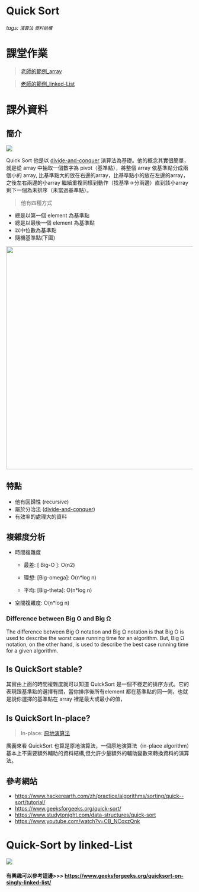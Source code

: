 # Quick Sort
###### tags: `演算法` `資料結構`

# 課堂作業
> [老師的範例_array](https://github.com/pecu/DSA/blob/master/05_QuickSort/QuickSort_Array_Recursive.ipynb)

> [老師的範例_linked-List](https://github.com/pecu/DSA/blob/master/05_QuickSort/QuickSort_LinkedList.py)


# 課外資料
## 簡介
![](https://www.geeksforgeeks.org/wp-content/uploads/gq/2014/01/QuickSort2.png)

Quick Sort 他是以 [divide-and-conquer](https://en.wikipedia.org/wiki/Divide-and-conquer_algorithm) 演算法為基礎。他的概念其實很簡單，就是從 array 中抽取一個數字為 pivot（基準點），將整個 array 依基準點分成兩個小的 array, 比基準點大的放在右邊的array，比基準點小的放在左邊的array，之後左右兩邊的小array 繼續重複同樣到動作（找基準->分兩邊）直到該小array剩下一個為未排序（未當過基準點）。

> 他有四種方式

- 總是以第一個 element 為基準點
- 總是以最後一個 element 為基準點
- 以中位數為基準點
- 隨機基準點(下圖)

<img src="https://he-s3.s3.amazonaws.com/media/uploads/1ea505b.jpg" height='600' weight='500'>

## 特點
- 他有回歸性 (recursive)
- 屬於分治法 ([divide-and-conquer](https://zh.wikipedia.org/zh-tw/%E5%88%86%E6%B2%BB%E6%B3%95))
- 有效率的處理大的資料

## 複雜度分析
- 時間複雜度
    - 最差: [ Big-O ]: O(n2)

    - 理想: [Big-omega]: O(n*log n)

    - 平均: [Big-theta]: O(n*log n)

- 空間複雜度: O(n*log n)

### Difference between Big O and Big Ω
The difference between Big O notation and Big Ω notation is that Big O is used to describe the worst case running time for an algorithm. But, Big Ω notation, on the other hand, is used to describe the best case running time for a given algorithm.
## Is QuickSort stable?
其實由上面的時間複雜度就可以知道 QuickSort 是一個不穩定的排序方式。它的表現跟基準點的選擇有關，當你排序後所有element 都在基準點的同一側，也就是說你選擇的基準點在 array 裡是最大或最小的值，

## Is QuickSort In-place?
>In-place: [原地演算法](https://zh.wikipedia.org/zh-tw/%E5%8E%9F%E5%9C%B0%E7%AE%97%E6%B3%95)

廣義來看 QuickSort 也算是原地演算法，一個原地演算法（in-place algorithm）基本上不需要額外輔助的資料結構,但允許少量額外的輔助變數來轉換資料的演算法。


## 參考網站
- https://www.hackerearth.com/zh/practice/algorithms/sorting/quick--sort/tutorial/
- https://www.geeksforgeeks.org/quick-sort/
- https://www.studytonight.com/data-structures/quick-sort
- https://www.youtube.com/watch?v=CB_NCoxzQnk

# Quick-Sort by linked-List
![](https://media.geeksforgeeks.org/wp-content/cdn-uploads/Sort-Linked-List-768x384.png)
#### 有興趣可以參考這邊>>> https://www.geeksforgeeks.org/quicksort-on-singly-linked-list/


